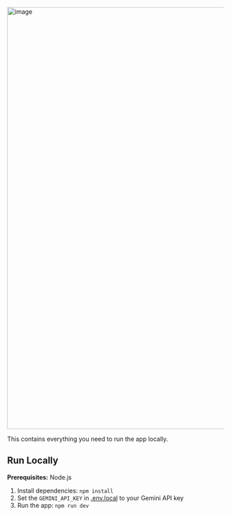 <img width="1919" height="979" alt="image" src="https://github.com/user-attachments/assets/1a50ded3-db33-411e-b364-dc0cdae8654a" />


This contains everything you need to run the app locally.

## Run Locally

**Prerequisites:**  Node.js


1. Install dependencies:
   `npm install`
2. Set the `GEMINI_API_KEY` in [.env.local](.env.local) to your Gemini API key
3. Run the app:
   `npm run dev`
